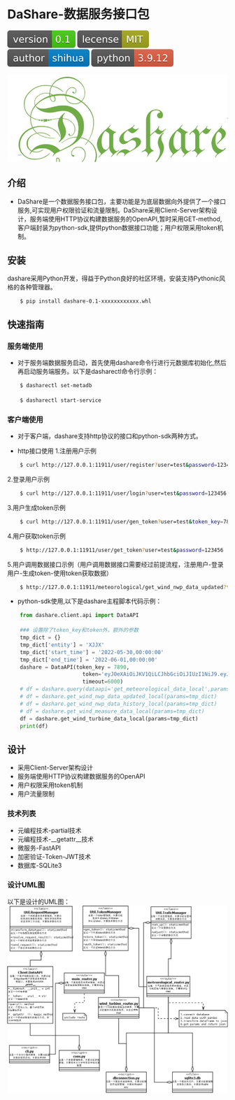 # DaShare-数据服务接口包

![shields_version](/static/shields_version.svg)    ![shields_license](/static/shields_license.svg)    ![shields_author](/static/shields_author.svg)    ![shiedls_python](/static/shields_python.svg)

![dasharesymbol](/static/dasharesymbol.JPG)

## 介绍
+ DaShare是一个数据服务接口包，主要功能是为底层数据向外提供了一个接口服务,可实现用户权限验证和流量限制。DaShare采用Client-Server架构设计，服务端使用HTTP协议构建数据服务的OpenAPI,暂时采用GET-method,客户端封装为python-sdk,提供python数据接口功能；用户权限采用token机制。


## 安装
dashare采用Python开发，得益于Python良好的社区环境，安装支持Pythonic风格的各种管理器。
```
	$ pip install dashare-0.1-xxxxxxxxxxxx.whl
```


## 快速指南

### 服务端使用
+ 对于服务端数据服务启动，首先使用dashare命令行进行元数据库初始化,然后再启动服务端服务。以下是dasharectl命令行示例：

```bash
	$ dasharectl set-metadb

	$ dasharectl start-service  
````

### 客户端使用
+ 对于客户端，dashare支持http协议的接口和python-sdk两种方式。

+ http接口使用
1.注册用户示例
```bash
	$ curl http://127.0.0.1:11911/user/register?user=test&password=123456
```
2.登录用户示例
```bash
	$ curl http://127.0.0.1:11911/user/login?user=test&password=123456
```
3.用户生成token示例
```bash
	$ curl http://127.0.0.1:11911/user/gen_token?user=test&token_key=7890
```
4.用户获取token示例
```bash
	$ http://127.0.0.1:11911/user/get_token?user=test&password=123456
```
5.用户调用数据接口示例（用户调用数据接口需要经过前提流程，注册用户-登录用户-生成token-使用token获取数据）
```bash
	$ http://127.0.0.1:11911/meteorological/get_wind_nwp_data_updated?token_key=7890&token=eyJ0eXAiOiJKV1QiLCJhbGciOiJIUzI1NiJ9.eyJleHAiOjE2NjU1Mzg0MzkuMTU3MTQzLCJ1c2VyIjoidGVzdCJ9.ZXdp688IIJgnFgSqgRx7rXBxYNK0LLDZTuQL_P09saE&entity=XJJX&start_time=2022-05-30,00:00:00&end_time=2022-06-01,00:00:00
```
+ python-sdk使用,以下是dashare主程脚本代码示例：
```python
	from dashare.client.api import DataAPI

	### 设置除了token_key和token外，额外的参数
	tmp_dict = {}
	tmp_dict['entity'] = 'XJJX'
	tmp_dict['start_time'] = '2022-05-30,00:00:00'
	tmp_dict['end_time'] = '2022-06-01,00:00:00'
	dashare = DataAPI(token_key = 7890,
	                    token='eyJ0eXAiOiJKV1QiLCJhbGciOiJIUzI1NiJ9.eyJleHAiOjE2NjU0NjkxMTQuMTI4MDg4LCJ1c2VyIjoidGVzdCJ9.HgmyjDabinqOxU9v7DaKsPraFZd948SMfA9HGhTg-7U',
	                    timeout=6000)
	# df = dashare.query(dataapi='get_meteorological_data_local',params=tmp_dict)
	# df = dashare.get_wind_nwp_data_updated_local(params=tmp_dict)
	# df = dashare.get_wind_nwp_data_history_local(params=tmp_dict)
	# df = dashare.get_wind_measure_data_local(params=tmp_dict)
	df = dashare.get_wind_turbine_data_local(params=tmp_dict)
	print(df)
```

## 设计
+ 采用Client-Server架构设计
+ 服务端使用HTTP协议构建数据服务的OpenAPI
+ 用户权限采用token机制
+ 用户流量限制

### 技术列表
+ 元编程技术-partial技术
+ 元编程技术-__getattr__技术
+ 微服务-FastAPI
+ 加密验证-Token-JWT技术
+ 数据库-SQLite3


### 设计UML图
以下是设计的UML图：
![dashareuml](/static/DaShareUML.png)

